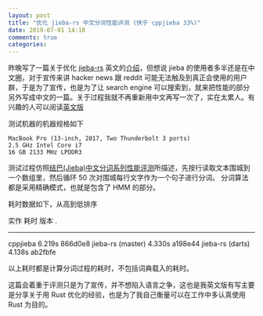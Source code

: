 ```yaml
---
layout: post
title: "优化 jieba-rs 中文分词性能评测 (快于 cppjieba 33%)"
date: 2019-07-01 14:10 
comments: true
categories: 
---
```

昨晚写了一篇关于优化 [jieba-rs](https://github.com/messense/jieba-rs) 英文的[介绍](https://blog.paulme.ng/posts/2019-06-30-optimizing-jieba-rs-to-be-33percents-faster-than-cppjieba.html)，但想说 jieba 的使用者多半还是在中文圈，对于宣传来讲 hacker news 跟 reddit 可能无法触及到真正会使用的用户群，于是为了宣传，也是为了让 search engine 可以搜索到，就来把性能的部分另外写成中文的一篇。关于过程我就不再重新用中文再写一次了，实在太累人。有兴趣的人可以阅读[英文版](https://blog.paulme.ng/posts/2019-06-30-optimizing-jieba-rs-to-be-33percents-faster-than-cppjieba.html)

测试机器的机器规格如下
```
MacBook Pro (13-inch, 2017, Two Thunderbolt 3 ports)
2.5 GHz Intel Core i7
16 GB 2133 MHz LPDDR3
```

测试过程仿照[结巴(Jieba)中文分词系列性能评测](http://yanyiwu.com/work/2015/06/14/jieba-series-performance-test.html)所描述，先按行读取文本围城到一个数组里，然后循环 50 次对围城每行文字作为一个句子进行分词。 分词算法都是采用精确模式，也就是包含了 HMM 的部分。

耗时数据如下，从高到低排序

实作                耗时        版本 . 
------------------  --------    ---------
cppjieba            6.219s      866d0e8 
jieba-rs (master)   4.330s      a198e44 
jieba-rs (darts)    4.138s      ab2fbfe 

以上耗时都是计算分词过程的耗时，不包括词典载入的耗时。

这篇会着重于评测只是为了宣传，并不想陷入语言之争，这也是我英文版有写主要是分享关于用 Rust 优化的经验，也是为了我自己衡量可以在工作中多认真使用 Rust 为目的。

